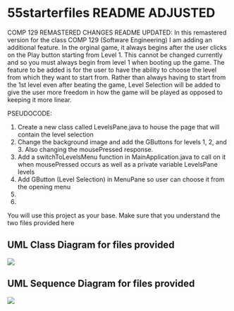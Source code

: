 # 55starterfiles README ADJUSTED

COMP 129 REMASTERED CHANGES README UPDATED:
In this remastered version for the class COMP 129 (Software Engineering) I am adding an additional feature.
In the orginal game, it always begins after the user clicks on the Play button starting from Level 1. This cannot be changed currently and so you must always begin from level 1 when booting up the game. 
The feature to be added is for the user to have the ability to choose the level from which they want to start from. Rather than always having to start from the 1st level even after beating the game, Level Selection will be added to give the user more freedom in how the game will be played as opposed to keeping it more linear.

PSEUDOCODE:
1. Create a new class called LevelsPane.java to house the page that will contain the level selection 
2. Change the background image and add the GButtons for levels 1, 2, and 3. Also changing the mousePressed response.
3. Add a switchToLevelsMenu function in MainApplication.java to call on it when mousePressed occurs as well as a private variable LevelsPane levels
4. Add GButton (Level Selection) in MenuPane so user can choose it from the opening menu
5. 
6. 

You will use this project as your base.
Make sure that you understand the two files provided here

## UML Class Diagram for files provided
![](media/55GroupProjectUML.jpg)

## UML Sequence Diagram for files provided
![](media/55GroupProjectSequenceDiagram.png)
